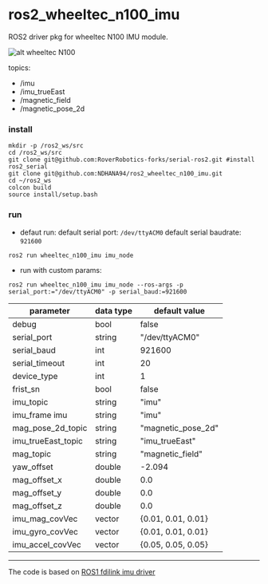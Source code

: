 # ros2_wheeltec_n100_imu

ROS2 driver pkg for wheeltec N100 IMU module.

![alt wheeltec N100](https://i.ebayimg.com/images/g/2EsAAOSw7WVhk2Vr/s-l1600.jpg)

topics:
- /imu
- /imu_trueEast
- /magnetic_field
- /magnetic_pose_2d

### install
```
mkdir -p /ros2_ws/src
cd /ros2_ws/src
git clone git@github.com:RoverRobotics-forks/serial-ros2.git #install ros2_serial
git clone git@github.com:NDHANA94/ros2_wheeltec_n100_imu.git
cd ~/ros2_ws
colcon build
source install/setup.bash

```
### run

* defaut run:
default serial port: `/dev/ttyACM0`
default serial baudrate: `921600`
```
ros2 run wheeltec_n100_imu imu_node 
```

* run with custom params:
```
ros2 run wheeltec_n100_imu imu_node --ros-args -p serial_port:="/dev/ttyACM0" -p serial_baud:=921600
```

| parameter | data type | default value |
| --- | --- | --- |
| debug | bool | false |
|serial_port | string |  "/dev/ttyACM0" |
|serial_baud | int | 921600 |
|serial_timeout | int | 20 |
| device_type |int | 1 |
| frist_sn | bool | false |
| imu_topic | string | "imu" |
| imu_frame imu | string | "imu" |
| mag_pose_2d_topic | string |"magnetic_pose_2d" |
| imu_trueEast_topic | string | "imu_trueEast"|
| mag_topic | string | "magnetic_field" |
| yaw_offset | double | -2.094 |
| mag_offset_x | double | 0.0 |
| mag_offset_y | double | 0.0 |
| mag_offset_z | double | 0.0 |
| imu_mag_covVec | vector<double> | {0.01, 0.01, 0.01}|
| imu_gyro_covVec | vector<double> |  {0.01, 0.01, 0.01} |
| imu_accel_covVec | vector<double> |  {0.05, 0.05, 0.05} |

-----------------------------------------------------------------------------------

The code is based on [ROS1 fdilink imu driver](https://github.com/sbgisen/fdilink_ahrs)

